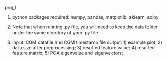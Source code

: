 proj_1

1. python packages required: 
   numpy, pandas, matplotlib, sklearn, scipy

2. Note that when running .py file, you will need to keep the data folder under the same directory of your .py file

3. input: CGM datafile and CGM timestamp file
   output: 1) example plot;
           2) data size after preprocessing;
           3) resulted feature value;
           4) resulted feature matrix;
           5) PCA eigenvalue and eigenvectors;
